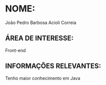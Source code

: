 # NOME: 
João Pedro Barbosa Acioli Correia
## ÁREA DE INTERESSE: 
Front-end
## INFORMAÇÕES RELEVANTES: 
Tenho maior conhecimento em Java
